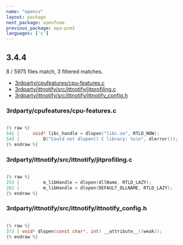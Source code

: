 ```yaml
---
name: "opencv"
layout: package
next_package: openfoam
previous_package: opa-psm2
languages: ['c']
---
```

## 3.4.4
8 / 5975 files match, 3 filtered matches.

 - [3rdparty/cpufeatures/cpu-features.c](#3rdpartycpufeaturescpu-featuresc)
 - [3rdparty/ittnotify/src/ittnotify/jitprofiling.c](#3rdpartyittnotifysrcittnotifyjitprofilingc)
 - [3rdparty/ittnotify/src/ittnotify/ittnotify_config.h](#3rdpartyittnotifysrcittnotifyittnotify_configh)

### 3rdparty/cpufeatures/cpu-features.c

```c

{% raw %}
541 |     void* libc_handle = dlopen("libc.so", RTLD_NOW);
543 |         D("Could not dlopen() C library: %s\n", dlerror());
{% endraw %}

```
### 3rdparty/ittnotify/src/ittnotify/jitprofiling.c

```c

{% raw %}
253 |         m_libHandle = dlopen(dllName, RTLD_LAZY);
262 |         m_libHandle = dlopen(DEFAULT_DLLNAME, RTLD_LAZY);
{% endraw %}

```
### 3rdparty/ittnotify/src/ittnotify/ittnotify_config.h

```c

{% raw %}
373 | void* dlopen(const char*, int) __attribute__((weak));
{% endraw %}

```